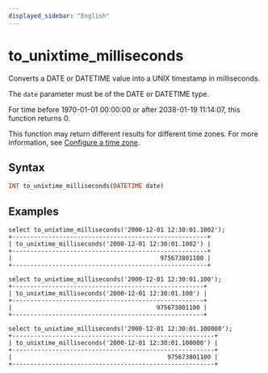 ```yaml
---
displayed_sidebar: "English"
---
```


# to_unixtime_milliseconds

Converts a DATE or DATETIME value into a UNIX timestamp in milliseconds.

The `date` parameter must be of the DATE or DATETIME type.

For time before 1970-01-01 00:00:00 or after 2038-01-19 11:14:07, this function returns 0.

This function may return different results for different time zones. For more information, see [Configure a time zone](../../../administration/management/timezone.md).

## Syntax

```Haskell
INT to_unixtime_milliseconds(DATETIME date)
```

## Examples

```Plain Text
select to_unixtime_milliseconds('2000-12-01 12:30:01.1002');
+------------------------------------------------------+
| to_unixtime_milliseconds('2000-12-01 12:30:01.1002') |
+------------------------------------------------------+
|                                         975673801100 |
+------------------------------------------------------+

select to_unixtime_milliseconds('2000-12-01 12:30:01.100');
+-----------------------------------------------------+
| to_unixtime_milliseconds('2000-12-01 12:30:01.100') |
+-----------------------------------------------------+
|                                        975673801100 |
+-----------------------------------------------------+

select to_unixtime_milliseconds('2000-12-01 12:30:01.100000');
+--------------------------------------------------------+
| to_unixtime_milliseconds('2000-12-01 12:30:01.100000') |
+--------------------------------------------------------+
|                                           975673801100 |
+--------------------------------------------------------+
```
